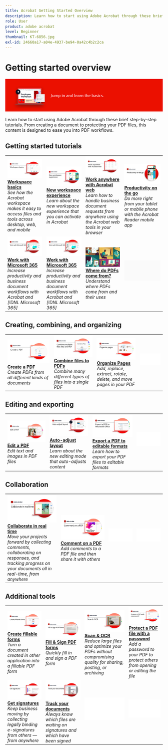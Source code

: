 ```yaml
---
title: Acrobat Getting Started Overview
description: Learn how to start using Adobe Acrobat through these brief (1-2 min) step-by-step tutorials
role: User
product: adobe acrobat
level: Beginner
thumbnail: KT-6856.jpg
exl-id: 24660a17-a04e-4937-be94-0a42c4b2c2ca
---
```

# Getting started overview

![Acrobat Getting Started Image](../assets/Hero-GettingStarted.png)

Learn how to start using Adobe Acrobat through these brief step-by-step tutorials. From creating a document to protecting your PDF files, this content is designed to ease you into PDF workflows.

## Getting started tutorials

<table style="table-layout:fixed">
<tr>
  <td>
    <a href="get-to-know-the-acrobat-dc-interface.md">
      <img alt="Workspace basics" src="../assets/Workspace_1280.png" />
    </a>
    <div>
    <a href="get-to-know-the-acrobat-dc-interface.md"><strong>Workspace basics</strong></a>
    </div>
    <em>See how the Acrobat workspace makes it easy to access files and tools across desktop, web, and mobile</em>
    <br>
  </td>
  <td>
    <a href="new-workspace.md">
      <img alt="New workspace experience" src="../assets/NewWorkspace.png" />
    </a>
    <div>
    <a href="new-workspace.md"><strong>New workspace experience</strong></a>
    </div>
    <em>Learn about the new workspace experience that you can activate in Acrobat</em>
    <br>
  </td>
  <td>
    <a href="acrobatweb.md">
      <img alt="Work anywhere with Acrobat web" src="../assets/Acrobatweb_1280.png" />
    </a>
    <div>
    <a href="acrobatweb.md"><strong>Work anywhere with Acrobat web</strong></a>
    </div>
    <em>Learn how to handle business document requests from anywhere using the Acrobat web tools in your browser</em>
    <br>
  </td>
  <td>
    <a href="productivity.md">
      <img alt="Productivity on the go" src="../assets/Productivity_1280.png" />
    </a>
    <div>
     <a href="productivity.md"><strong>Productivity on the go</strong></a>
    </div>
    <em>Do more right from your tablet or mobile phone with the Acrobat Reader mobile app</em>
    <br>
  </td>
</tr>
<tr>
    <td>
      <a href="../integrate/integrate-overview.md#microsoft">
        <img alt="Work with Microsoft 365" src="../assets/WorkMicrosoft365_1280.png" />
      </a>
      <div>
      <a href="../integrate/integrate-overview.md#microsoft"><strong>Work with Microsoft 365</strong></a>
      </div>
      <em>Increase productivity and business document workflows with Acrobat and [!DNL Microsoft 365]</em>
      <br>
    </td>
    <td>
      <a href="../integrate/integrate-overview.md#microsoft">
        <img alt="Work with Microsoft 365" src="../assets/WorkMicrosoft365_1280.png" />
      </a>
      <div>
      <a href="../integrate/integrate-overview.md#microsoft"><strong>Work with Microsoft 365</strong></a>
      </div>
      <em>Increase productivity and business document workflows with Acrobat and [!DNL Microsoft 365]</em>
      <br>
    </td>
    <td>
      <a href="where-do-pdfs-come-from.md">
        <img alt="Where do PDFs come from?" src="../assets/WherePDFs.jpg" />
      </a>
      <div>
      <a href="where-do-pdfs-come-from.md"><strong>Where do PDFs come from?</strong></a>
      </div>
      <em>Understand where PDFs come from and their uses</em>
      <br>
    </td>
    <td>
    <img alt="Spacer" src="../assets/Grayspacer.png" />
      <div>
      <br>
    </td>
  </tr>
  </table>

  ## Creating, combining, and organizing

  <table style="table-layout:fixed">
  <tr>
    <td>
      <a href="create-pdf.md">
        <img alt="Create PDF files" src="../assets/Create.jpg" />
      </a>
      <div>
      <a href="create-pdf.md"><strong>Create a PDF</strong></a>
      </div>
      <em>Create PDFs from all different kinds of documents</em>
      <br>
    </td>
    <td>
      <a href="combine-to-pdf.md">
        <img alt="Combine Files to PDF" src="../assets/Combine.jpg" />
      </a>
      <div>
      <a href="combine-to-pdf.md"><strong>Combine files to PDFs</strong></a>
      </div>
      <em>Combine many different types of files into a single PDF</em>
      <br>
    </td>
    <td>
      <a href="organize.md">
        <img alt="Organize Pages" src="../assets/Organize.jpg" />
      </a>
      <div>
      <a href="organize.md"><strong>Organize Pages</strong></a>
      </div>
      <em>Add, replace, extract, rotate, delete, and move pages in your PDF</em>
      <br>
    </td>
    <td>
    <img alt="Spacer" src="../assets/Whitespacer.png" />
      <div>
      <br>
    </td>
  </tr>
  </table>

  ## Editing and exporting

  <table style="table-layout:fixed">
  <tr>
    <td>
      <a href="edit-pdf.md">
        <img alt="Edit a PDF" src="../assets/Edit.jpg" />
      </a>
      <div>
      <a href="edit-pdf.md"><strong>Edit a PDF</strong></a>
      </div>
      <em>Edit text and images in PDF files</em>
      <br>
    </td>
    <td>
      <a href="auto-adjust-layout.md">
        <img alt="Auto-adjust layout" src="../assets/Autoadjust.png" />
      </a>
      <div>
      <a href="auto-adjust-layout.md"><strong>Auto-adjust layout</strong></a>
      </div>
      <em>Learn about the new editing mode that auto-adjusts content</em>
      <br>
    </td>
    <td>
      <a href="export-pdf.md">
        <img alt="Export a PDF to editable formats" src="../assets/Export.jpg" />
      </a>
      <div>
      <a href="export-pdf.md"><strong>Export a PDF to editable formats</strong></a>
      </div>
      <em>Learn how to export your PDF files to editable formats</em>
      <br>
    </td>
    <td>
    <img alt="Spacer" src="../assets/Whitespacer.png" />
      <div>
      <br>
    </td>
  </tr>
  </table>

  ## Collaboration

  <table style="table-layout:fixed">
  <tr>
    <td>
      <a href="collaborate.md">
        <img alt="Collaborate in real time" src="../assets/Collaborate_1280.png" />
      </a>
      <div>
      <a href="collaborate.md"><strong>Collaborate in real time</strong></a>
      </div>
      <em>Move your projects forward by collecting comments, collaborating on responses, and tracking progress on your documents all in real-time, from anywhere</em>
      <br>
    </td>
    <td>
      <a href="comment-on-pdf-files.md">
        <img alt="Comment on a PDF" src="../assets/Comment.jpg" />
      </a>
      <div>
      <a href="comment-on-pdf-files.md"><strong>Comment on a PDF</strong></a>
      </div>
      <em>Add comments to a PDF file and then share it with others</em>
      <br>
    </td>
    <td>
    <img alt="Spacer" src="../assets/Whitespacer.png" />
      <div>
      <br>
    </td>
    <td>
    <img alt="Spacer" src="../assets/Whitespacer.png" />
      <div>
      <br>
    </td>
</tr>
</table>

## Additional tools

<table style="table-layout:fixed">
<tr>
  <td>
    <a href="create-fillable-forms.md">
      <img alt="Create fillable forms" src="../assets/Form_1280.png" />
    </a>
    <div>
    <a href="create-fillable-forms.md"><strong>Create fillable forms</strong></a>
    </div>
    <em>Turn a document created in other application into a fillable PDF form</em>
    <br>
  </td>
  <td>
    <a href="fill-and-sign.md">
      <img alt="Fill & sSign a PDF form" src="../assets/FillSign_1280.png" />
    </a>
    <div>
    <a href="fill-and-sign.md"><strong>Fill & Sign PDF forms</strong></a>
    </div>
    <em>Quickly fill in and sign a PDF form</em>
    <br>
  </td>
  <td>
    <a href="scan-and-ocr.md">
      <img alt="Scan & OCR" src="../assets/Scan.jpg" />
    </a>
    <div>
    <a href="scan-and-ocr.md"><strong>Scan & OCR</strong></a>
    </div>
    <em>Reduce large files and optimize your PDFs without compromising quality for sharing, posting, or archiving</em>
    <br>
  </td>
  <td>
    <a href="password-protect.md">
      <img alt="Protect a PDF file with a password" src="../assets/Protect.jpg" />
    </a>
    <div>
    <a href="password-protect.md"><strong>Protect a PDF file with a password</strong></a>
    </div>
    <em>Add a password to your PDF to protect others from opening or editing the file</em>
    <br>
  </td>
</tr>
<tr>
  <td>
    <a href="signatures.md">
      <img alt="Get signatures" src="../assets/Signatures_1280.png" />
    </a>
    <div>
    <a href="signatures.md"><strong>Get signatures</strong></a>
    </div>
    <em>Keep business moving by collecting legally binding e-signatures from others — from anywhere</em>
    <br>
  </td>
  <td>
    <a href="track.md">
      <img alt="Track your documents" src="../assets/Track_1280.png" />
    </a>
    <div>
    <a href="track.md"><strong>Track your documents</strong></a>
    </div>
    <em>Always know which files are waiting on signatures and which have been signed</em>
    <br>
  </td>
  <td>
   <img alt="Spacer" src="../assets/Whitespacer.png" />
    <div>
    <br>
  </td>
  <td>
   <img alt="Spacer" src="../assets/Whitespacer.png" />
    <div>
    <br>
  </td>
</tr>
</table>
